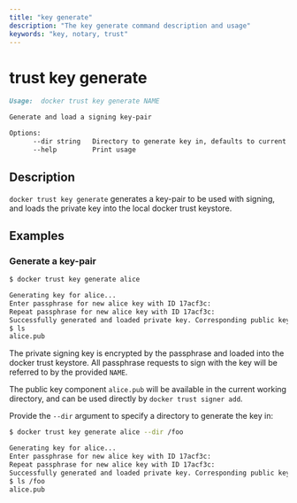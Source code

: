 ```yaml
---
title: "key generate"
description: "The key generate command description and usage"
keywords: "key, notary, trust"
---
```


# trust key generate

```markdown
Usage:  docker trust key generate NAME

Generate and load a signing key-pair

Options:
      --dir string   Directory to generate key in, defaults to current directory
      --help         Print usage
```

## Description

`docker trust key generate` generates a key-pair to be used with signing,
 and loads the private key into the local docker trust keystore.

## Examples

### Generate a key-pair

```bash
$ docker trust key generate alice

Generating key for alice...
Enter passphrase for new alice key with ID 17acf3c:
Repeat passphrase for new alice key with ID 17acf3c:
Successfully generated and loaded private key. Corresponding public key available: alice.pub
$ ls
alice.pub
```

The private signing key is encrypted by the passphrase and loaded into the docker trust keystore.
All passphrase requests to sign with the key will be referred to by the provided `NAME`.

The public key component `alice.pub` will be available in the current working directory, and can
be used directly by `docker trust signer add`.

Provide the `--dir` argument to specify a directory to generate the key in:

```bash
$ docker trust key generate alice --dir /foo

Generating key for alice...
Enter passphrase for new alice key with ID 17acf3c:
Repeat passphrase for new alice key with ID 17acf3c:
Successfully generated and loaded private key. Corresponding public key available: alice.pub
$ ls /foo
alice.pub
```
